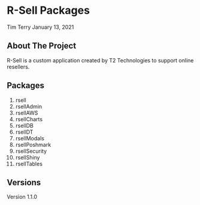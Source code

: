 R-Sell Packages
================
Tim Terry
January 13, 2021

## About The Project

R-Sell is a custom application created by T2 Technologies to support
online resellers.

## Packages

1.  rsell
2.  rsellAdmin
3.  rsellAWS
4.  rsellCharts
5.  rsellDB
6.  rsellDT
7.  rsellModals
8.  rsellPoshmark
9.  rsellSecurity
10. rsellShiny
11. rsellTables

## Versions

Version 1.1.0
